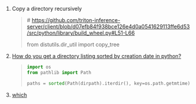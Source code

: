 1. Copy a directory recursively

   > \# https://github.com/triton-inference-server/client/blob/d07efb84f938bce126e4d0a0541629113ffe6d53/src/python/library/build_wheel.py#L51-L66
   >
   > from distutils.dir_util import copy_tree
   
2. [How do you get a directory listing sorted by creation date in python?](https://stackoverflow.com/questions/168409/how-do-you-get-a-directory-listing-sorted-by-creation-date-in-python)

   > ```python
   > import os
   > from pathlib import Path
   > 
   > paths = sorted(Path(dirpath).iterdir(), key=os.path.getmtime)
   > ```

3. [which](https://github.com/Z3Prover/z3/blob/z3-4.8.15/scripts/mk_util.py#L176-L191)
